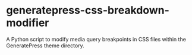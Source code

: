 # generatepress-css-breakdown-modifier
A Python script to modify media query breakpoints in CSS files within the GeneratePress theme directory.
